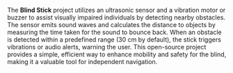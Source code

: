 The **Blind Stick** project utilizes an ultrasonic sensor and a vibration motor or buzzer to assist visually impaired individuals by detecting nearby obstacles. The sensor emits sound waves and calculates the distance to objects by measuring the time taken for the sound to bounce back. When an obstacle is detected within a predefined range (30 cm by default), the stick triggers vibrations or audio alerts, warning the user. This open-source project provides a simple, efficient way to enhance mobility and safety for the blind, making it a valuable tool for independent navigation.
